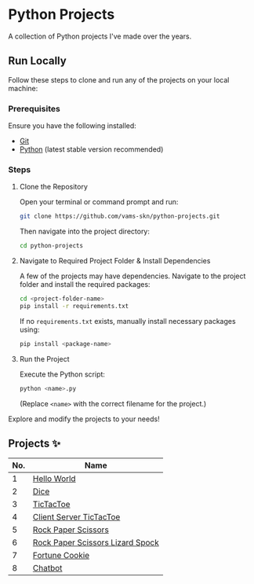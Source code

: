 # Python Projects

A collection of Python projects I've made over the years.

## Run Locally

Follow these steps to clone and run any of the projects on your local machine:  

### Prerequisites
Ensure you have the following installed:
- [Git](https://git-scm.com/downloads)
- [Python](https://www.python.org/downloads/) (latest stable version recommended)

### Steps  

1. Clone the Repository  
   
   Open your terminal or command prompt and run:  
   ```bash
   git clone https://github.com/vams-skn/python-projects.git
   ```
   Then navigate into the project directory:  
   ```bash
   cd python-projects
   ```

2. Navigate to Required Project Folder & Install Dependencies
   
   A few of the projects may have dependencies. Navigate to the project folder and install the required packages:  
   ```bash
   cd <project-folder-name>
   pip install -r requirements.txt
   ```
   If no `requirements.txt` exists, manually install necessary packages using:  
   ```bash
   pip install <package-name>
   ```

3. Run the Project
   
   Execute the Python script:  
   ```bash
   python <name>.py
   ```
   (Replace `<name>` with the correct filename for the project.)

Explore and modify the projects to your needs!

## Projects ✨

No. | Name 
--- | ---
1 | [Hello World](https://github.com/vams-skn/python-projects/tree/main/Hello%20World)
2 | [Dice](https://github.com/vams-skn/python-projects/tree/main/Dice)
3 | [TicTacToe](https://github.com/vams-skn/python-projects/tree/main/TicTacToe)
4 | [Client Server TicTacToe](https://github.com/vams-skn/python-projects/tree/main/Client%20Server%20TicTacToe)
5 | [Rock Paper Scissors](https://github.com/vams-skn/python-projects/tree/main/Rock%20Paper%20Scissors)
6 | [Rock Paper Scissors Lizard Spock](https://github.com/vams-skn/python-projects/tree/main/Rock%20Paper%20Scissors%20Lizard%20Spock)
7 | [Fortune Cookie](https://github.com/vams-skn/python-projects/tree/main/Fortune%20Cookie)
8 | [Chatbot](https://github.com/vams-skn/python-projects/tree/main/Chatbot)